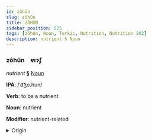 ```yaml
---
id: zôhûn
slug: zôhûn
title: ZÔHÛN
sidebar_position: 525
tags: [zôhûn, Noun, Turkic, Nutrition, Nutrition 202]
description: nutrient § Noun
---
```


### zôhûn&emsp;<span kind="abugida">ⱴıɂ̃ʄ</span>

*nutrient* **§** [Noun](../../tags/Noun)

**IPA**: /ˈd͡ʒo.hun/

**Verb**: to be a nutrient

**Noun**: nutrient

**Modifier**: nutrient-related

<details>
    <summary>Origin</summary>
    Kazakh жұғым jūğym [ʑo̙ʁʊwm]<br/>
    <em>Turkic Language Family</em>
</details>